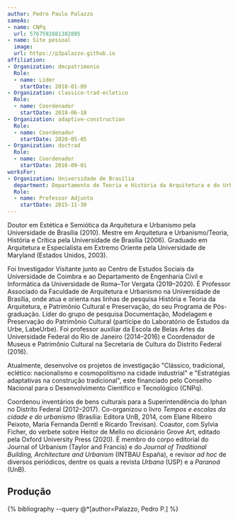 ```yaml
---
author: Pedro Paulo Palazzo
sameAs:
- name: CNPq
  url: 5767592881382885
- name: Site pessoal
  image:
  url: https://p3palazzo.github.io
affiliation:
- Organization: dmcpatrimonio
  Role:
  - name: Líder
    startDate: 2018-01-09
- Organization: classico-trad-ecletico
  Role:
  - name: Coordenador
    startDate: 2018-06-18
- Organization: adaptive-construction
  Role:
  - name: Coordenador
    startDate: 2020-05-05
- Organization: doctrad
  Role:
  - name: Coordenador
    startDate: 2016-09-01
worksFor:
- Organization: Universidade de Brasília
  department: Departamento de Teoria e História da Arquitetura e do Urbanismo
  Role:
  - name: Professor Adjunto
    startDate: 2015-11-30
---
```


Doutor em Estética e Semiótica da Arquitetura e Urbanismo pela
Universidade de Brasília (2010). Mestre em Arquitetura e
Urbanismo/Teoria, História e Crítica pela Universidade de Brasília (2006).
Graduado em Arquitetura e Especialista em Extremo Oriente pela
Universidade de Maryland (Estados Unidos, 2003).

Foi Investigador Visitante junto ao Centro de Estudos Sociais da
Universidade de Coimbra e ao Departamento de Engenharia Civil e
Informática da Universidade de Roma–Tor Vergata (2019–2020). É Professor
Associado da Faculdade de Arquitetura e Urbanismo na Universidade de
Brasília, onde atua e orienta nas linhas de pesquisa História e Teoria
da Arquitetura, e Patrimônio Cultural e Preservação, do seu Programa de
Pós-graduação. Líder do grupo de pesquisa Documentação, Modelagem e
Preservação do Patrimônio Cultural (partícipe do Laboratório de Estudos
da Urbe, LabeUrbe). Foi professor auxiliar da Escola de Belas Artes da
Universidade Federal do Rio de Janeiro (2014–2016) e Coordenador de
Museus e Patrimônio Cultural na Secretaria de Cultura do Distrito
Federal (2016).

Atualmente, desenvolve os projetos de investigação "Clássico,
tradicional, eclético: nacionalismo e cosmopolitismo na cidade
industrial" e "Estratégias adaptativas na construção tradicional", este
financiado pelo Conselho Nacional para o Desenvolvimento Científico e
Tecnológico (CNPq).

Coordenou inventários de bens culturais para a Superintendência do Iphan
no Distrito Federal (2012–2017). Co-organizou o livro *Tempos e escalas
da cidade e do urbanismo* (Brasília: Editora UnB, 2014, com Elane
Ribeiro Peixoto, Maria Fernanda Derntl e Ricardo Trevisan). Coautor, com
Sylvia Ficher, do verbete sobre Heitor de Mello no dicionário Grove Art,
editado pela Oxford University Press (2020). É membro do corpo editorial
do Journal of Urbanism (Taylor and Francis) e do *Journal of Traditional
Building, Architecture and Urbanism* (INTBAU España), e revisor *ad hoc*
de diversos periódicos, dentre os quais a revista *Urbana* (USP) e a
*Paranoá* (UnB).

## Produção ##

{% bibliography --query @*[author=Palazzo, Pedro P.] %}
